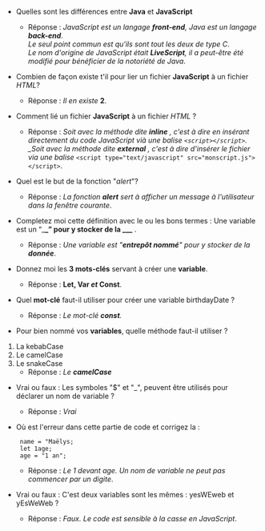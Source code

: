 - Quelles sont les différences entre **Java** et **JavaScript**

  - Réponse : _JavaScript est un langage **front-end**, Java est un langage **back-end**_.  
    _Le seul point commun est qu'ils sont tout les deux de type C_.  
    _Le nom d'origine de JavaScript était **LiveScript**, il a peut-être été modifié pour bénéficier de la notoriété de Java_.

- Combien de façon existe t'il pour lier un fichier **JavaScript** à un fichier _HTML_?

  - Réponse : _Il en existe_ **2**.

- Comment lié un fichier **JavaScript** à un fichier _HTML_ ?

  - Réponse : _Soit avec la méthode dite **inline** , c'est à dire en insérant directement du code JavaScript vià une balise _`<script></script>`_.
    \_Soit avec la méthode dite **external** , c'est à dire d'insérer le fichier via une balise_ `<script type="text/javascript" src="monscript.js"></script>`.

- Quel est le but de la fonction "_alert_"?

  - Réponse : _La fonction **alert** sert à afficher un message à l'utilisateur dans la fenêtre courante_.

- Completez moi cette définition avec le ou les bons termes : Une variable est un “\_**\_” pour y stocker de la \_\_\_** .

  - Réponse : _Une variable est "**entrepôt nommé**" pour y stocker de la **donnée**_.

- Donnez moi les **3 mots-clés** servant à créer une **variable**.

  - Réponse : **Let, Var _et_ Const**.

- Quel **mot-clé** faut-il utiliser pour créer une variable birthdayDate ?

  - Réponse : _Le mot-clé **const**._

- Pour bien nommé vos **variables**, quelle méthode faut-il utiliser ?

1. La kebabCase
2. Le camelCase
3. Le snakeCase
   - Réponse : _Le **camelCase**_

- Vrai ou faux : Les symboles "\$" et "\_", peuvent être utilisés pour déclarer un nom de variable ?

  - Réponse : _Vrai_

- Où est l'erreur dans cette partie de code et corrigez la :

  ```let name;
   name = "Maëlys;
   let 1age;
   age = "1 an";
  ```

  - Réponse : _Le 1 devant age. Un nom de variable ne peut pas commencer par un digite_.

- Vrai ou faux : C'est deux variables sont les mêmes : yesWEweb et yEsWeWeb ?
  - Réponse : _Faux. Le code est sensible à la casse en JavaScript_.
